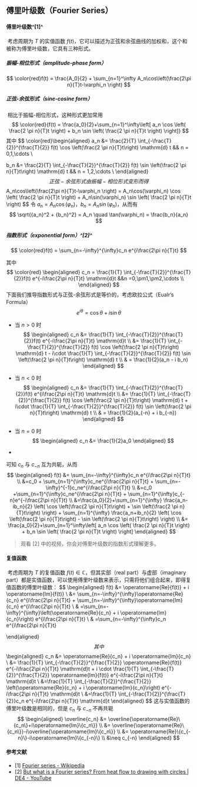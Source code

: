 ## 傅里叶级数（Fourier Series）

#### 傅里叶级数^[1]^

​		考虑周期为 $T$ 的实值函数 $f(t)$，它可以描述为正弦和余弦曲线的加权和，这个和被称为傅里叶级数，它具有三种形式。

##### 振幅-相位形式（amplitude-phase form）

$$
\color{red}f(t) = \frac{A_0}{2} +
\sum_{n=1}^\infty A_n\cos\left(\frac{2\pi n}{T}t-\varphi_n \right)
$$

##### 正弦-余弦形式（sine-cosine form）

​		相比于振幅-相位形式，这种形式更加常用
$$
\color{red}{f(t) = \frac{a_0}{2}+\sum_{n=1}^\infty\left[
	a_n \cos \left(
			\frac{2 \pi n}{T}t
		\right)
	+ b_n \sin \left(
			\frac{2 \pi n}{T}t
		\right)
\right]}
$$
其中
$$
\color{red}\begin{aligned}
a_n &= \frac{2}{T} \int_{-\frac{T}{2}}^{\frac{T}{2}}
f(t) \cos \left(\frac{2 \pi n}{T}t\right) \mathrm{d} t 
&& n = 0,1,\cdots \\

b_n &= \frac{2}{T} \int_{-\frac{T}{2}}^{\frac{T}{2}}
f(t) \sin \left(\frac{2 \pi n}{T}t\right) \mathrm{d} t
&& n = 1,2,\cdots \\
\end{aligned}
$$
​		正弦-余弦形式由振幅-相位形式变形而得
$$
A_n\cos\left(\frac{2\pi n}{T}t-\varphi_n \right) =
	A_n\cos(\varphi_n) \cos \left(
			\frac{2 \pi n}{T}t
		\right)
	+ A_n\sin(\varphi_n) \sin \left(
			\frac{2 \pi n}{T}t
		\right)
$$
令 $a_n = A_n\cos(\varphi_n)$，$b_n = A_n\sin(\varphi_n)$，从而有
$$
\sqrt{{a_n}^2 + {b_n}^2} = A_n \quad \tan(\varphi_n) = \frac{b_n}{a_n}
$$

##### 指数形式（exponential form）^[2]^

$$
\color{red}f(t) = \sum_{n=-\infty}^{\infty}c_n
e^{i\frac{2\pi n}{T}t}
$$

其中
$$
\color{red}
\begin{aligned}
c_n = \frac{1}{T} \int_{-\frac{T}{2}}^{\frac{T}{2}}f(t)
e^{-i\frac{2\pi n}{T}t} \mathrm{d}t  &&n =0,\pm1,\pm2,\cdots \\
\end{aligned}
$$
​		下面我们推导指数形式与正弦-余弦形式是等价的，考虑欧拉公式（Eualr’s Formula）
$$
e^{i\theta} = \cos\theta + i\sin\theta
$$

- 当 $n>0$ 时
    $$
    \begin{aligned}
    c_n &= \frac{1}{T} \int_{-\frac{T}{2}}^{\frac{T}{2}}f(t)
    e^{-i\frac{2\pi n}{T}t} \mathrm{d}t \\
    &= \frac{1}{T} \int_{-\frac{T}{2}}^{\frac{T}{2}}
    f(t) \cos \left(\frac{2 \pi n}{T}t\right) \mathrm{d} t -
    i\cdot \frac{1}{T} \int_{-\frac{T}{2}}^{\frac{T}{2}}
    f(t) \sin \left(\frac{2 \pi n}{T}t\right) \mathrm{d} t \\
    & = \frac{1}{2}(a_n - i b_n)
    \end{aligned}
    $$

- 当 $n<0$ 时
    $$
    \begin{aligned}
    c_n &= \frac{1}{T} \int_{-\frac{T}{2}}^{\frac{T}{2}}f(t)
    e^{i\frac{2\pi n}{T}t} \mathrm{d}t \\
    &= \frac{1}{T} \int_{-\frac{T}{2}}^{\frac{T}{2}}
    f(t) \cos \left(\frac{2 \pi n}{T}t\right) \mathrm{d} t +
    i\cdot \frac{1}{T} \int_{-\frac{T}{2}}^{\frac{T}{2}}
    f(t) \sin \left(\frac{2 \pi n}{T}t\right) \mathrm{d} t \\
    & = \frac{1}{2}(a_{-n} + i b_{-n})
    \end{aligned}
    $$

- 当 $n=0$ 时
    $$
    \begin{aligned}
    c_n &= \frac{1}{2}a_0
    \end{aligned}
    $$

- 

可知 $c_n$ 与 $c_{-n}$ 互为共轭，从而
$$
\begin{aligned}
f(t) &= \sum_{n=-\infty}^{\infty}c_n e^{i\frac{2\pi n}{T}t} \\
&=c_0 + \sum_{n=1}^{\infty}c_ne^{i\frac{2\pi n}{T}t} +
	\sum_{n=-\infty}^{-1}c_ne^{i\frac{2\pi n}{T}t}  \\
&=c_0 +\sum_{n=1}^{\infty}c_ne^{i\frac{2\pi n}{T}t} +
	\sum_{n=1}^{\infty}c_{-n}e^{-i\frac{2\pi n}{T}t}  \\
&=\frac{a_0}{2}+\sum_{n=1}^{\infty}  \frac{a_n-ib_n}{2} 
	\left( \cos \left(\frac{2 \pi n}{T}t\right) + \sin \left(\frac{2 \pi n}{T}t\right)  \right) +
	\sum_{n=1}^{\infty} \frac{a_n+ib_n}{2} 
	\left( \cos \left(\frac{2 \pi n}{T}t\right) - \sin \left(\frac{2 \pi n}{T}t\right)  \right) \\
&= \frac{a_0}{2}+\sum_{n=1}^\infty\left[
	a_n \cos \left(
			\frac{2 \pi n}{T}t
		\right)
	+ b_n \sin \left(
			\frac{2 \pi n}{T}t
		\right)
\right]
\end{aligned}
$$

> 观看 [2] 中的视频，你会对傅里叶级数的指数形式理解更多。

#### 复值函数

​		考虑周期为 $T$ 的复值函数 $f(t) \in \mathbb{C}$，但其实部（real part）与虚部（imaginary part）都是实值函数，可以使用傅里叶级数来表示，只需将他们组合起来，即得复值函数的傅里叶级数：
$$
\begin{aligned}
f(t) &= \operatorname{Re}\{f(t)\} + i \operatorname{Im}\{f(t)\} \\
&= \sum_{n=-\infty}^{\infty}\operatorname{Re}\{c_n\}
e^{i\frac{2\pi n}{T}t} +
\sum_{n=-\infty}^{\infty}\operatorname{Im}\{c_n\}
e^{i\frac{2\pi n}{T}t} \\
& =\sum_{n=-\infty}^{\infty}\left(\operatorname{Re}\{c_n\} + i \operatorname{Im}\{c_n\}\right)
e^{i\frac{2\pi n}{T}t} \\
& =\sum_{n=-\infty}^{\infty}c_n
e^{i\frac{2\pi n}{T}t}

\end{aligned}
$$
其中
$$
\begin{aligned}
c_n &= \operatorname{Re}\{c_n\} + i \operatorname{Im}\{c_n\} \\
&= \frac{1}{T} \int_{-\frac{T}{2}}^{\frac{T}{2}}
\operatorname{Re}\{f(t)\} 
e^{-i\frac{2\pi n}{T}t} \mathrm{d}t +
i \cdot \frac{1}{T} \int_{-\frac{T}{2}}^{\frac{T}{2}}
\operatorname{Im}\{f(t)\} 
e^{-i\frac{2\pi n}{T}t} \mathrm{d}t \\ 
&=\frac{1}{T} \int_{-\frac{T}{2}}^{\frac{T}{2}}
\left(\operatorname{Re}\{c_n\} + i \operatorname{Im}\{c_n\}\right)
e^{-i\frac{2\pi n}{T}t} \mathrm{d}t \\
&=\frac{1}{T} \int_{-\frac{T}{2}}^{\frac{T}{2}}c_n
e^{-i\frac{2\pi n}{T}t} \mathrm{d}t
\end{aligned}
$$
这与实值函数的傅里叶级数是相同的，但是 $c_n$ 与 $c_{-n}$ 不再共轭
$$
\begin{aligned}
\overline{c_n} &= \overline{\operatorname{Re}\{c_n\}+i\operatorname{Im}\{c_n\}} \\
&= \overline{\operatorname{Re}\{c_n\}}-i\overline{\operatorname{Im}\{c_n\}} \\
&= \operatorname{Re}\{c_{-n}\}-i\operatorname{Im}\{c_{-n}\} \\
&\neq c_{-n}
\end{aligned}
$$

#### 参考文献

- [1] [Fourier series - Wikipedia](https://en.wikipedia.org/wiki/Fourier_series)
- [2] [But what is a Fourier series? From heat flow to drawing with circles | DE4 - YouTube](https://www.youtube.com/watch?v=r6sGWTCMz2k&t=414s)